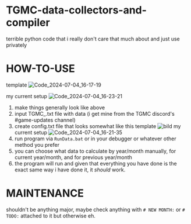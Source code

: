 # TGMC-data-collectors-and-compiler
terrible python code that i really don't care that much about and just use privately

# HOW-TO-USE
template
![Code_2024-07-04_16-17-19](https://github.com/mrhugo13/TGMC-data-collectors-and-compiler/assets/17747087/fcb3fdc8-01c9-4d97-b672-3706765b3043)

my current setup
![Code_2024-07-04_16-23-21](https://github.com/mrhugo13/TGMC-data-collectors-and-compiler/assets/17747087/db62882d-47e1-4835-9a98-1e705f4113b0)

1. make things generally look like above
2. input TGMC_.txt file with data (i get mine from the TGMC discord's #game-updates channel)
3. create config.txt file that looks somewhat like this
template
![bild](https://github.com/mrhugo13/TGMC-data-collectors-and-compiler/assets/17747087/33874e8c-6519-4648-a13e-65cb4d1279b7)
my current setup
![Code_2024-07-04_16-21-35](https://github.com/mrhugo13/TGMC-data-collectors-and-compiler/assets/17747087/f976eb93-43f6-49a8-9723-bec23c303ab2)
4. run program via `RunData.bat` or in your debugger or whatever other method you prefer
5. you can choose what data to calculate by year/month manually, for current year/month, and for previous year/month
6. the program will run and given that everything you have done is the exact same way i have done it, it *should* work.
# MAINTENANCE
shouldn't be anything major, maybe check anything with `# NEW MONTH:` or `# TODO:` attached to it but otherwise eh.
